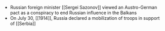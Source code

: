 - Russian foreign minister [[Sergei Sazonov]] viewed an Austro-German pact as a conspiracy to end Russian influence in the Balkans
- On July 30, [[1914]], Russia declared a mobilization of troops in support of [[Serbia]]